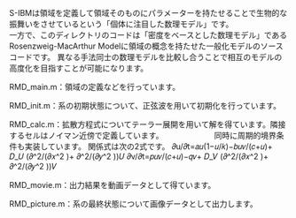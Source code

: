 S-IBMは領域を定義して領域そのものにパラメーターを持たせることで生物的な振舞いをさせているという「個体に注目した数理モデル」です。<br>
一方で、このディレクトリのコードは「密度をベースとした数理モデル」であるRosenzweig-MacArthur Modelに領域の概念を持たせた一般化モデルのソースコードです。<be>
異なる手法同士の数理モデルを比較し合うことで相互のモデルの高度化を目指すことが可能になります。<br>


RMD_main.m：領域の定義などを行っています。

RMD_init.m：系の初期状態について、正弦波を用いて初期化を行っています。

RMD_calc.m：拡散方程式についてテーラー展開を用いて解を得ています。隣接するセルはノイマン近傍で定義しています。
　　　　　　 同時に周期的境界条件も実装しています。
            関係式は次の2式です。
             𝜕u/𝜕t=𝑎𝑢(1−𝑢/𝑘)−𝑏𝑢𝑣/(𝑐+𝑢)+ 𝐷_𝑈 (𝜕^2/(𝜕𝑥^2 )+ 𝜕^2/(𝜕𝑦^2 ))𝑈
             𝜕v/𝜕t=𝑝𝑢𝑣/(𝑐+𝑢)−𝑞𝑣+ 𝐷_𝑉 (𝜕^2/(𝜕𝑥^2 )+ 𝜕^2/(𝜕𝑦^2 ))𝑉

RMD_movie.m：出力結果を動画データとして得ています。

RMD_picture.m：系の最終状態について画像データとして出力します。
